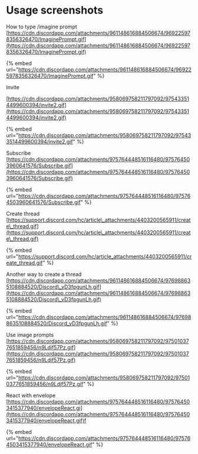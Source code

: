 # Usage screenshots

How to type /imagine prompt\
[https://cdn.discordapp.com/attachments/961148616884506674/969225978356326470/ImaginePrompt.gif](https://cdn.discordapp.com/attachments/961148616884506674/969225978356326470/ImaginePrompt.gif)

{% embed url="https://cdn.discordapp.com/attachments/961148616884506674/969225978356326470/ImaginePrompt.gif" %}

Invite

[https://cdn.discordapp.com/attachments/958069758211797092/975433514499600394/invite2.gif](https://cdn.discordapp.com/attachments/958069758211797092/975433514499600394/invite2.gif)

{% embed url="https://cdn.discordapp.com/attachments/958069758211797092/975433514499600394/invite2.gif" %}

Subscribe\
[https://cdn.discordapp.com/attachments/975764448516116480/975764503960641576/Subscribe.gif](https://cdn.discordapp.com/attachments/975764448516116480/975764503960641576/Subscribe.gif)

{% embed url="https://cdn.discordapp.com/attachments/975764448516116480/975764503960641576/Subscribe.gif" %}

Create thread\
[https://support.discord.com/hc/article\_attachments/4403200565911/create\_thread.gif](https://support.discord.com/hc/article\_attachments/4403200565911/create\_thread.gif)

{% embed url="https://support.discord.com/hc/article_attachments/4403200565911/create_thread.gif" %}

Another way to create a thread\
[https://cdn.discordapp.com/attachments/961148616884506674/976988635108884520/Discord\_vD3fpgunLh.gif](https://cdn.discordapp.com/attachments/961148616884506674/976988635108884520/Discord\_vD3fpgunLh.gif)

{% embed url="https://cdn.discordapp.com/attachments/961148616884506674/976988635108884520/Discord_vD3fpgunLh.gif" %}

Use image prompts\
[https://cdn.discordapp.com/attachments/958069758211797092/975010377651859456/n9Ldjf57Pz.gif](https://cdn.discordapp.com/attachments/958069758211797092/975010377651859456/n9Ldjf57Pz.gif)

{% embed url="https://cdn.discordapp.com/attachments/958069758211797092/975010377651859456/n9Ldjf57Pz.gif" %}

React with envelope\
[https://cdn.discordapp.com/attachments/975764448516116480/975764503415377940/envelopeReact.gi](https://cdn.discordapp.com/attachments/975764448516116480/975764503415377940/envelopeReact.gif)f

{% embed url="https://cdn.discordapp.com/attachments/975764448516116480/975764503415377940/envelopeReact.gif" %}



